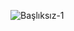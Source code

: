 ![Başlıksız-1](https://user-images.githubusercontent.com/74095539/172473661-1805b679-2c8a-4038-810e-de049cfba8a8.jpg)
